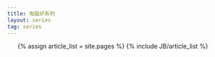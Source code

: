 ```yaml
---
title: 电磁炉系列
layout: series
tag: series
---
```

<ul>
  	  {% assign article_list = site.pages %}
  	  {% include JB/article_list %}
</ul>
